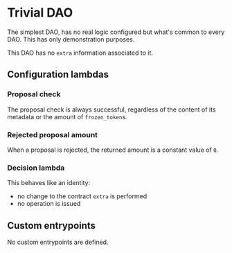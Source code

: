 <!--
SPDX-FileCopyrightText: 2021 TQ Tezos
SPDX-License-Identifier: LicenseRef-MIT-TQ
-->

# Trivial DAO

The simplest DAO, has no real logic configured but what's common to every DAO.
This has only demonstration purposes.

This DAO has no `extra` information associated to it.

## Configuration lambdas

### Proposal check

The proposal check is always successful, regardless of the content of its metadata
or the amount of `frozen_token`s.

### Rejected proposal amount

When a proposal is rejected, the returned amount is a constant value of `0`.

### Decision lambda

This behaves like an identity:
- no change to the contract `extra` is performed
- no operation is issued

## Custom entrypoints

No custom entrypoints are defined.
